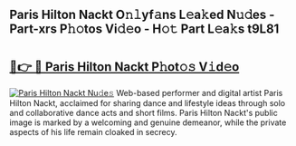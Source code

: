 ## Paris Hilton Nackt O𝚗𝚕yf𝚊ns L𝚎a𝚔ed N𝚞𝚍es - Part-xrs P𝚑𝚘tos Vi𝚍𝚎o - H𝚘𝚝 Part L𝚎a𝚔s t9L81

# <h2><a href="http://kf5zwbj.oniu.top/?m=Paris+Hilton+Nackt">🔗👉 🔴 Paris Hilton Nackt P𝚑ot𝚘𝚜 V𝚒d𝚎o</a></h2>

[![Paris Hilton Nackt Nu𝚍e𝚜](https://i.imgur.com/0qMVB7G.gif)](http://kf5zwbj.oniu.top/?m=Paris+Hilton+Nackt)
Web-based performer and digital artist Paris Hilton Nackt, acclaimed for sharing dance and lifestyle ideas through solo and collaborative dance acts and short films. Paris Hilton Nackt's public image is marked by a welcoming and genuine demeanor, while the private aspects of his life remain cloaked in secrecy.  
